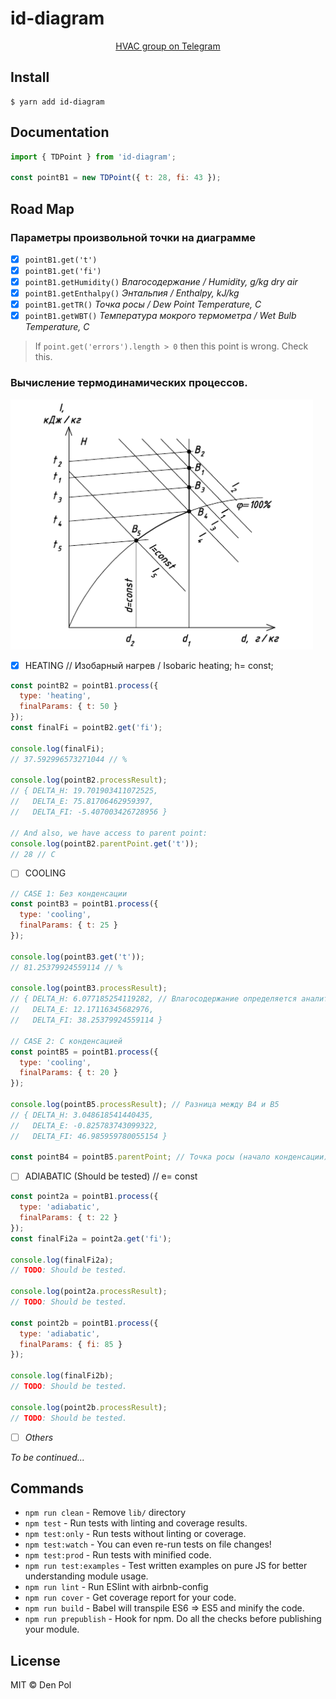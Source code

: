 # id-diagram

<div align="center">
  <p align="center">
    <a href="https://t.me/hvac_ru">HVAC group on Telegram</a>
  </p>
</div>

## Install

```
$ yarn add id-diagram
```

## Documentation
```javascript
import { TDPoint } from 'id-diagram';

const pointB1 = new TDPoint({ t: 28, fi: 43 });
```

## Road Map

### Параметры произвольной точки на диаграмме

- [x] `pointB1.get('t')`
- [x] `pointB1.get('fi')`
- [x] `pointB1.getHumidity()` _Влагосодержание / Humidity, g/kg dry air_
- [x] `pointB1.getEnthalpy()` _Энтальпия / Enthalpy, kJ/kg_
- [x] `pointB1.getTR()` _Точка росы / Dew Point Temperature, C_
- [x] `pointB1.getWBT()` _Температура мокрого термометра / Wet Bulb Temperature, C_

> If `point.get('errors').length > 0` then this point is wrong. Check this.

### Вычисление термодинамических процессов.
![Processes](./img/id-diagram-B1-B5-484x400.png)
- [x] HEATING // Изобарный нагрев / Isobaric heating; h= const;
```javascript
const pointB2 = pointB1.process({
  type: 'heating',
  finalParams: { t: 50 }
});
const finalFi = pointB2.get('fi');

console.log(finalFi);
// 37.592996573271044 // %

console.log(pointB2.processResult);
// { DELTA_H: 19.701903411072525,
//   DELTA_E: 75.81706462959397,
//   DELTA_FI: -5.407003426728956 }

// And also, we have access to parent point:
console.log(pointB2.parentPoint.get('t'));
// 28 // C
```
- [ ] COOLING
```javascript
// CASE 1: Без конденсации
const pointB3 = pointB1.process({
  type: 'cooling',
  finalParams: { t: 25 }
});

console.log(pointB3.get('t'));
// 81.25379924559114 // %

console.log(pointB3.processResult);
// { DELTA_H: 6.077185254119282, // Влагосодержание определяется аналитически, поэтому есть погрешность
//   DELTA_E: 12.17116345682976,
//   DELTA_FI: 38.25379924559114 }

// CASE 2: С конденсацией
const pointB5 = pointB1.process({
  type: 'cooling',
  finalParams: { t: 20 }
});

console.log(pointB5.processResult); // Разница между B4 и B5
// { DELTA_H: 3.048618541440435,
//   DELTA_E: -0.825783743099322,
//   DELTA_FI: 46.985959780055154 }

const pointB4 = pointB5.parentPoint; // Точка росы (начало конденсации)
```
- [ ] ADIABATIC (Should be tested) // e= const
```javascript
const point2a = pointB1.process({
  type: 'adiabatic',
  finalParams: { t: 22 }
});
const finalFi2a = point2a.get('fi');

console.log(finalFi2a);
// TODO: Should be tested.

console.log(point2a.processResult);
// TODO: Should be tested.

const point2b = pointB1.process({
  type: 'adiabatic',
  finalParams: { fi: 85 }
});

console.log(finalFi2b);
// TODO: Should be tested.

console.log(point2b.processResult);
// TODO: Should be tested.
```
- [ ] _Others_

_To be continued..._

## Commands
- `npm run clean` - Remove `lib/` directory
- `npm test` - Run tests with linting and coverage results.
- `npm test:only` - Run tests without linting or coverage.
- `npm test:watch` - You can even re-run tests on file changes!
- `npm test:prod` - Run tests with minified code.
- `npm run test:examples` - Test written examples on pure JS for better understanding module usage.
- `npm run lint` - Run ESlint with airbnb-config
- `npm run cover` - Get coverage report for your code.
- `npm run build` - Babel will transpile ES6 => ES5 and minify the code.
- `npm run prepublish` - Hook for npm. Do all the checks before publishing your module.

## License

MIT © Den Pol
